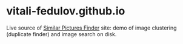 # vitali-fedulov.github.io
Live source of [Similar Pictures Finder](https://vitali-fedulov.github.io/similar.pictures) site: demo of image clustering (duplicate finder) and image search on disk.

